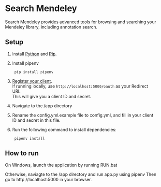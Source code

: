 # Search Mendeley
Search Mendeley provides advanced tools for browsing and searching your Mendeley library, including annotation search.

## Setup ##

1. Install [Python](https://www.python.org/) and [Pip](https://pip.pypa.io/en/latest/).

2. Install pipenv

        pip install pipenv

3. [Register your client](https://dev.mendeley.com/reference/topics/application_registration.html).  
If running locally, use `http://localhost:5000/oauth` as your  Redirect URI.  
This will give you a client ID and secret.

4. Navigate to the /app directory

5. Rename the config.yml.example file to config.yml, and fill in your client ID and secret in this file.

6. Run the following command to install dependencies:

        pipenv install

## How to run ##

On Windows, launch the application by running RUN.bat

Otherwise, naviagte to the /app directory and run app.py using pipenv 
Then go to http://localhost:5000 in your browser.
